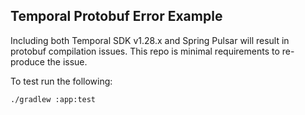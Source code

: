 ## Temporal Protobuf Error Example

Including both Temporal SDK v1.28.x and Spring Pulsar will result in protobuf compilation issues. 
This repo is minimal requirements to re-produce the issue.

To test run the following:
```bash
./gradlew :app:test
```